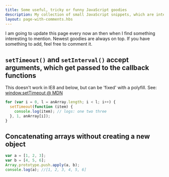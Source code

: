 ```yaml
---
title: Some useful, tricky or funny JavaScript goodies
description: My collection of small JavaScript snippets, which are interesting enough to write about, but too small for a blog post
layout: page-with-comments.hbs
---
```

I am going to update this page every now an then when I find something interesting to mention. Newest goodies are always on top.
If you have something to add, feel free to comment it.


## `setTimeout()` and `setInterval()` accept arguments, which get passed to the callback functions
This doesn't work in IE8 and below, but can be 'fixed' with a polyfill. See: <a href="https://developer.mozilla.org/en-US/docs/Web/API/Window.setTimeout" rel="external">window.setTimeout @ MDN</a>
```JavaScript
for (var i = 0, l = anArray.length; i < l; i++) {
  setTimeout(function (item) {
    console.log(item); // logs: one two three
  }, 1, anArray[i]);
}
```

## Concatenating arrays without creating a new object
```JavaScript
var a = [1, 2, 3];
var b = [4, 5, 6];
Array.prototype.push.apply(a, b);
console.log(a); //[1, 2, 3, 4, 5, 6]
```
